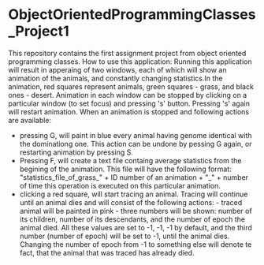 # ObjectOrientedProgrammingClasses_Project1
This repository contains the first assignment project from object oriented programming classes.
How to use this application:
Running this application will result in apperaing of two windows, each of which will show an animation of the animals, and constantly
changing statistics.In the animation, red squares represent animals, green squares - grass, and black ones - desert.
Animation in each window can be stopped by clicking on a particular window (to set focus) and pressing 's' button.
Pressing 's' again will restart animation. When an animation is stopped and following actions are available:
- pressing G, will paint in blue every animal having genome identical with the dominationg one. This action can be undone by pessing
G again, or restarting animation by pressing S.
- Pressing F, will create a text file containg average statistics from the begining of the animation. This file will have the following 
format: "statistics_file_of_grass_" + ID number of an animation + "_" + number of time this operation is executed on this particular 
animation.
- clicking a red square, will start tracing an animal. Tracing will continue until an animal dies and will consist of the following actions:
              - traced animal will be painted in pink
              - three numbers will be shown: number of its children, number of its descendants, and the number of epoch the animal died. All these values 
              are set to -1, -1, -1 by default, and the third number (number of epoch) will be set to -1, until the animal dies. Changing the number of 
              epoch from -1 to something else will denote te fact, that the animal that was traced has already died.
